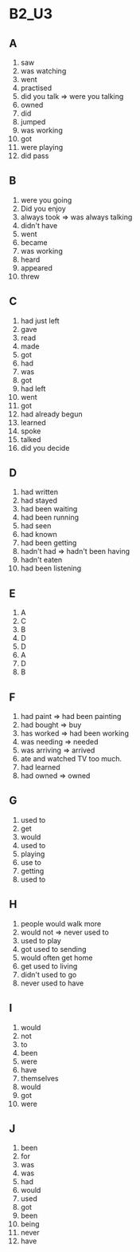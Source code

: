 # B2_U3

## A
1. saw
2. was watching
3. went
4. practised
5. did you talk => were you talking
6. owned
7. did
8. jumped
9. was working
10. got
11. were playing
12. did pass

## B
1. were you going
2. Did you enjoy
3. always took => was always talking
4. didn't have
5. went
6. became
7. was working
8. heard
9. appeared
10. threw

## C
1. had just left
2. gave
3. read
4. made
5. got
6. had
7. was
8. got
9. had left
10. went
11. got
12. had already begun
13. learned
14. spoke
15. talked
16. did you decide

## D
1. had written
2. had stayed
3. had been waiting
4. had been running
5. had seen
6. had known
7. had been getting
8. hadn't had => hadn't been having
9. hadn't eaten
10. had been listening

## E
1. A
2. C
3. B
4. D
5. D
6. A
7. D
8. B

## F
1. had paint => had been painting
2. had bought => buy
3. has worked => had been working
4. was needing => needed
5. was arriving => arrived
6. ate and watched TV too much.
7. had learned
8. had owned => owned

## G
1. used to
2. get
3. would
4. used to
5. playing
6. use to
7. getting
8. used to

## H
1. people would walk more
2. would not => never used to
3. used to play
4. got used to sending
5. would often get home
6. get used to living
7. didn't used to go
8. never used to have

## I
1. would
2. not
3. to
4. been
5. were
6. have
7. themselves
8. would
9. got
10. were

## J
1. been
2. for
3. was
4. was
5. had
6. would
7. used
8. got
9. been
10. being
11. never
12. have

